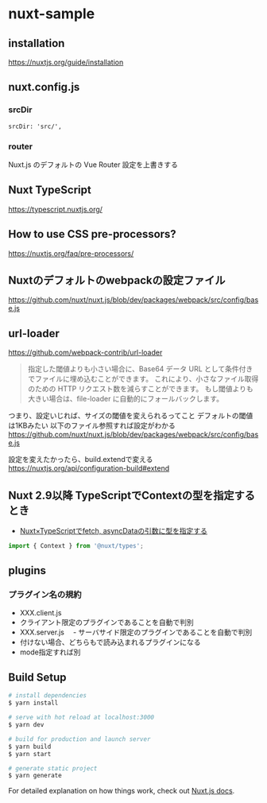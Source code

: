 # nuxt-sample

## installation

https://nuxtjs.org/guide/installation


## nuxt.config.js

### srcDir

```
srcDir: 'src/',
```


### router

Nuxt.js のデフォルトの Vue Router 設定を上書きする


## Nuxt TypeScript

https://typescript.nuxtjs.org/


## How to use CSS pre-processors?

https://nuxtjs.org/faq/pre-processors/


## Nuxtのデフォルトのwebpackの設定ファイル

https://github.com/nuxt/nuxt.js/blob/dev/packages/webpack/src/config/base.js


## url-loader

https://github.com/webpack-contrib/url-loader

> 指定した閾値よりも小さい場合に、Base64 データ URL として条件付きでファイルに埋め込むことができます。
> これにより、小さなファイル取得のための HTTP リクエスト数を減らすことができます。
> もし閾値よりも大きい場合は、file-loader に自動的にフォールバックします。

つまり、設定いじれば、サイズの閾値を変えられるってこと
デフォルトの閾値は1KBみたい
以下のファイル参照すれば設定がわかる
https://github.com/nuxt/nuxt.js/blob/dev/packages/webpack/src/config/base.js

設定を変えたかったら、build.extendで変える
https://nuxtjs.org/api/configuration-build#extend

## Nuxt 2.9以降 TypeScriptでContextの型を指定するとき

- [Nuxt×TypeScriptでfetch, asyncDataの引数に型を指定する](https://qiita.com/simochee/items/77e074e48d036ce2444b)

```javascript
import { Context } from '@nuxt/types';
```


## plugins

### プラグイン名の規約

- XXX.client.js
 - クライアント限定のプラグインであることを自動で判別
- XXX.server.js
　- サーバサイド限定のプラグインであることを自動で判別
- 付けない場合、どちらもで読み込まれるプラグインになる
 - mode指定すれば別

## Build Setup

``` bash
# install dependencies
$ yarn install

# serve with hot reload at localhost:3000
$ yarn dev

# build for production and launch server
$ yarn build
$ yarn start

# generate static project
$ yarn generate
```

For detailed explanation on how things work, check out [Nuxt.js docs](https://nuxtjs.org).

